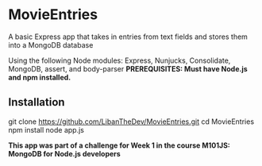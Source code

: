 # MovieEntries
A basic Express app that takes in entries from text fields and stores them into a MongoDB database

Using the following Node modules: Express, Nunjucks, Consolidate, MongoDB, assert, and body-parser
**PREREQUISITES: Must have Node.js and npm installed.**
## Installation
git clone https://github.com/LibanTheDev/MovieEntries.git
cd MovieEntries
npm install
node app.js


**This app was part of a challenge for Week 1 in the course M101JS: MongoDB for Node.js developers**
